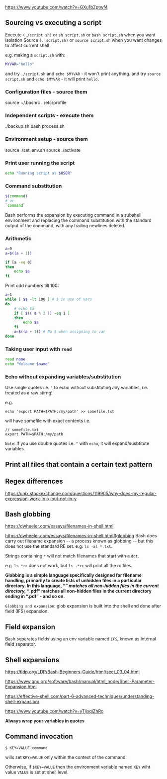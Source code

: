 
https://www.youtube.com/watch?v=GXu1bZptwf4


## Sourcing vs executing a script

Execute `(./script.sh)` or `sh script.sh` or `bash script.sh` when you want isolation
Source `(. script.sh)` or `source script.sh` when you want changes to affect current shell

e.g. making a `script.sh` with:
```bash
MYVAR="hello"
```
and try `./script.sh` and `echo $MYVAR` - it won't print anything.
and try `source script.sh` and `echo $MYVAR` - it will print `hello`.


### Configuration files - source them
source ~/.bashrc
. /etc/profile

### Independent scripts - execute them
./backup.sh
bash process.sh

### Environment setup - source them
source ./set_env.sh
source ./activate


### Print user running the script

```sh
echo "Running script as $USER"
```

### Command substitution

```sh
$(command)
# or
`command`
```
Bash performs the expansion by executing command in a subshell environment and replacing the command substitution with the standard output of the command, with any trailing newlines deleted.

### Arithmetic

```sh
a=0
a=$((a + 1))

if [a -eq 0]
then
    echo $a
fi
```

Print odd numbers till 100:
```sh
a=1
while [ $a -lt 100 ] # $ in use of vars
do
    # echo $a
    if [ $(( a % 2 )) -eq 1 ]
    then
        echo $a
    fi
    a=$((a + 1)) # No $ when assigning to var
done
```

### Taking user input with `read`

```sh
read name
echo "Welcome $name"
```

### Echo without expanding variables/substitution

Use single quotes i.e. `'` to echo without substituting any variables, i.e. treated as a raw stirng!

e.g. 

```
echo 'export PATH=$PATH:/my/path' >> somefile.txt
```

will have somefile with exact contents i.e.
```
// somefile.txt
export PATH=$PATH:/my/path
```

`Note`: If you use double quotes i.e. `"` with `echo`, it will expand/susbtitute variables.


## Print all files that contain a certain text pattern

## Regex differences

https://unix.stackexchange.com/questions/119905/why-does-my-regular-expression-work-in-x-but-not-in-y

## Bash globbing

https://dwheeler.com/essays/filenames-in-shell.html

https://dwheeler.com/essays/filenames-in-shell.html#globbing
Bash does carry out filename expansion -- a process known as globbing -- but this does not use the standard RE set.
e.g. `ls -al *.txt`.

Strings containing `*` will not match filenames that start with a `dot`. 

e.g. `ls *rc` does not work, but `ls .*rc` will print all the rc files.

**Globbing is a simple language specifically designed for filename handling, primarily to create lists of unhidden files in a particular directory. In this language, “*” matches all non-hidden files in the current directory, “*.pdf” matches all non-hidden files in the current directory ending in “.pdf” - and so on.**

`Globbing and expansion`: glob expansion is built into the shell and done after field (IFS) expansion.


## Field expansion

Bash separates fields using an env variable named `IFS`, known as Internal field separator.

## Shell expansions

https://tldp.org/LDP/Bash-Beginners-Guide/html/sect_03_04.html

https://www.gnu.org/software/bash/manual/html_node/Shell-Parameter-Expansion.html

https://effective-shell.com/part-6-advanced-techniques/understanding-shell-expansion/

https://www.youtube.com/watch?v=yTijxqjZhRo

**Always wrap your variables in quotes**

## Command invocation

`$ KEY=VALUE command`

wills set `KEY=VALUE` only within the context of the command.

Otherwise, if `$KEY=VALUE` then the environment variable named `KEY` wiht value `VALUE` is set at shell level.